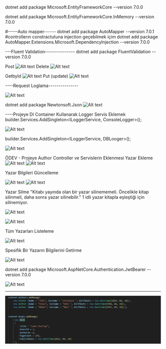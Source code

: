  dotnet add package Microsoft.EntityFrameworkCore --version 7.0.0

 
 dotnet add package Microsoft.EntityFrameworkCore.InMemory --version 7.0.0


#-----Auto mapper------
 dotnet add package AutoMapper --version 7.0.1
 #controllerın constractutuna injection geçebilmek içim
 dotnet add package AutoMapper.Extensions.Microsoft.DependencyInjection --version 7.0.0

 ---Fluent Validation---------------
 dotnet add package FluentValidation --version 7.0.0
 
 Post
 ![Alt text](BookStore\WebApi\image.png)
 Delete
 ![Alt text](BookStore\WebApi\image\image-1.png)
 
 GetbyId
 ![Alt text](BookStore\WebApi\image\image-2.png)
 Put (update)
 ![Alt text](BookStore\WebApi\image\image-3.png)

 ----Request Loglama---------------

 ![Alt text](BookStore\WebApi\image\image-4.png)

 dotnet add package Newtonsoft.Json
![Alt text](BookStore\WebApi\image\image-5.png)


----Projeye DI Container Kullanarak Logger Servis Eklemek
builder.Services.AddSingleton<ILoggerService, ConsoleLogger>();

![Alt text](BookStore\WebApi\image\image-6.png)

builder.Services.AddSingleton<ILoggerService, DBLooger>();

![Alt text](BookStore\WebApi\image\image-7.png)



ÖDEV - Projeye Author Controller ve Servislerin Eklenmesi
Yazar Ekleme
![Alt text](BookStore\WebApi\image\image-14.png)
![Alt text](BookStore\WebApi\image\image-15.png)

Yazar Bilgileri Güncelleme

![Alt text](BookStore\WebApi\image\image-16.png)
![Alt text](BookStore\WebApi\image\image-17.png)

Yazar Silme
"Kitabı yayında olan bir yazar silinememeli. Öncelikle kitap silinmeli, daha sonra yazar silinebilir."
1 idli yazar kitapla eşleştiği için silinemiyor.

![Alt text](BookStore\WebApi\image\image-22.png)

![Alt text](BookStore\WebApi\image\image-21.png)



Tüm Yazarları Listeleme

![Alt text](BookStore\WebApi\image\image-19.png)

Spesifik Bir Yazarın Bilgilerini Getirme

![Alt text](BookStore\WebApi\image\image-20.png)




dotnet add package Microsoft.AspNetCore.Authentication.JwtBearer --version 7.0.0

![Alt text](BookStore\WebApi\image.png)

--------
![Alt text](WebApi\image\image-22.png)

